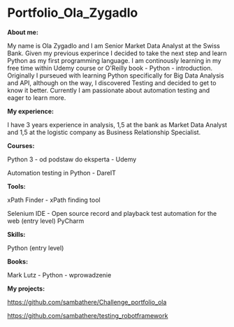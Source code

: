 # Portfolio_Ola_Zygadlo

**About me:**

My name is Ola Zygadlo and I am Senior Market Data Analyst at the Swiss Bank. Given my previous experince I decided to take the next step and learn Python as my first programming language. I am continously learning in my free time within Udemy course or O'Reilly book - Python - introduction. Originally I purseued with learning Python specifically for Big Data Analysis and API, although on the way, I discovered Testing and decided to get to know it better. Currently I am passionate about automation testing and eager to learn more.

**My experience:**

I have 3 years experience in analysis, 1,5 at the bank as Market Data Analyst and 1,5 at the logistic company as Business Relationship Specialist. 

**Courses:**

Python 3 - od podstaw do eksperta - Udemy

Automation testing in Python - DareIT

**Tools:**

xPath Finder - xPath finding tool

Selenium IDE - Open source record and playback test automation for the web (entry level)
PyCharm

**Skills:**

Python (entry level)

**Books:**

Mark Lutz - Python - wprowadzenie

**My projects:**

https://github.com/sambathere/Challenge_portfolio_ola

https://github.com/sambathere/testing_robotframework
